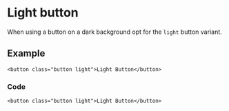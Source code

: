 Light button
============

When using a button on a dark background opt for the `light` button variant.

Example
-------

    <button class="button light">Light Button</button>

### Code

    <button class="button light">Light Button</button>
